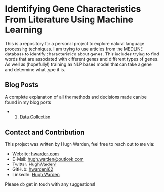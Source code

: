 Identifying Gene Characteristics From Literature Using Machine Learning
================

This is a repository for a personal project to explore natural language
processing techniques. I am trying to use articles from the MEDLINE
database to identify characteristics about genes. This includes trying
to find words that are associated with different genes and different
types of genes. As well as (hopefully!) training an NLP based model that
can take a gene and determine what type it is.

## Blog Posts

A complete explanation of all the methods and decisions made can be
found in my blog posts

-   1.  [Data
        Collection](https://www.hwarden.com/project/mutation-nlp/identifying-gene-characteristics-from-literature-using-machine-learning-data-collection/)

## Contact and Contribution

This project was written by Hugh Warden, feel free to reach out to me
via:

-   Website: [hwarden.com](www.hwarden.com)
-   E-Mail: <hugh.warden@outlook.com>
-   Twitter: [HughWarden1](https://twitter.com/HughWarden1)
-   GitHub: [hwarden162](https://github.com/hwarden162)
-   LinkedIn: [Hugh
    Warden](https://www.linkedin.com/in/hugh-warden-b95049197/)

Please do get in touch with any suggestions!
